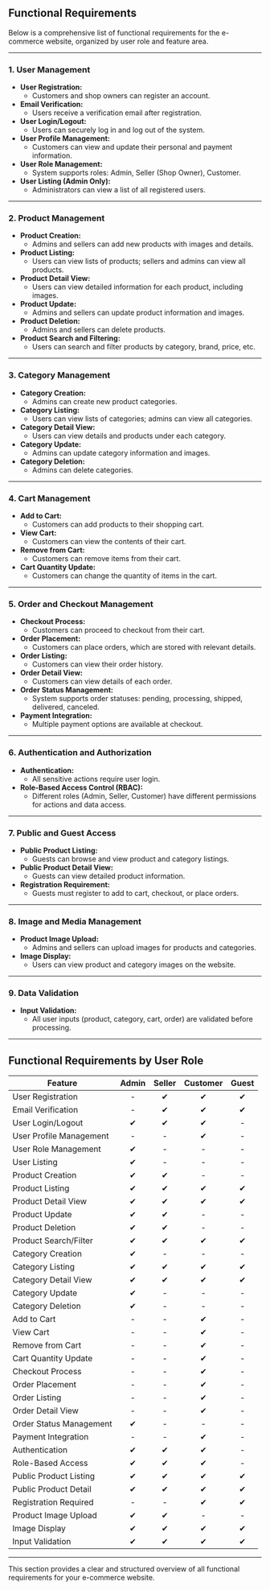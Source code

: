 ## Functional Requirements

Below is a comprehensive list of functional requirements for the e-commerce website, organized by user role and feature area.

---

### 1. User Management

- **User Registration:**  
  - Customers and shop owners can register an account.
- **Email Verification:**  
  - Users receive a verification email after registration.
- **User Login/Logout:**  
  - Users can securely log in and log out of the system.
- **User Profile Management:**  
  - Customers can view and update their personal and payment information.
- **User Role Management:**  
  - System supports roles: Admin, Seller (Shop Owner), Customer.
- **User Listing (Admin Only):**  
  - Administrators can view a list of all registered users.

---

### 2. Product Management

- **Product Creation:**  
  - Admins and sellers can add new products with images and details.
- **Product Listing:**  
  - Users can view lists of products; sellers and admins can view all products.
- **Product Detail View:**  
  - Users can view detailed information for each product, including images.
- **Product Update:**  
  - Admins and sellers can update product information and images.
- **Product Deletion:**  
  - Admins and sellers can delete products.
- **Product Search and Filtering:**  
  - Users can search and filter products by category, brand, price, etc.

---

### 3. Category Management

- **Category Creation:**  
  - Admins can create new product categories.
- **Category Listing:**  
  - Users can view lists of categories; admins can view all categories.
- **Category Detail View:**  
  - Users can view details and products under each category.
- **Category Update:**  
  - Admins can update category information and images.
- **Category Deletion:**  
  - Admins can delete categories.

---

### 4. Cart Management

- **Add to Cart:**  
  - Customers can add products to their shopping cart.
- **View Cart:**  
  - Customers can view the contents of their cart.
- **Remove from Cart:**  
  - Customers can remove items from their cart.
- **Cart Quantity Update:**  
  - Customers can change the quantity of items in the cart.

---

### 5. Order and Checkout Management

- **Checkout Process:**  
  - Customers can proceed to checkout from their cart.
- **Order Placement:**  
  - Customers can place orders, which are stored with relevant details.
- **Order Listing:**  
  - Customers can view their order history.
- **Order Detail View:**  
  - Customers can view details of each order.
- **Order Status Management:**  
  - System supports order statuses: pending, processing, shipped, delivered, canceled.
- **Payment Integration:**  
  - Multiple payment options are available at checkout.

---

### 6. Authentication and Authorization

- **Authentication:**  
  - All sensitive actions require user login.
- **Role-Based Access Control (RBAC):**  
  - Different roles (Admin, Seller, Customer) have different permissions for actions and data access.

---

### 7. Public and Guest Access

- **Public Product Listing:**  
  - Guests can browse and view product and category listings.
- **Public Product Detail View:**  
  - Guests can view detailed product information.
- **Registration Requirement:**  
  - Guests must register to add to cart, checkout, or place orders.

---

### 8. Image and Media Management

- **Product Image Upload:**  
  - Admins and sellers can upload images for products and categories.
- **Image Display:**  
  - Users can view product and category images on the website.

---

### 9. Data Validation

- **Input Validation:**  
  - All user inputs (product, category, cart, order) are validated before processing.

---

## Functional Requirements by User Role

| Feature                        | Admin | Seller | Customer | Guest |
|---------------------------------|:-----:|:------:|:--------:|:-----:|
| User Registration              |   -   |   ✔    |    ✔     |   ✔   |
| Email Verification             |   -   |   ✔    |    ✔     |   ✔   |
| User Login/Logout              |   ✔   |   ✔    |    ✔     |   -   |
| User Profile Management        |   -   |   -    |    ✔     |   -   |
| User Role Management           |   ✔   |   -    |    -     |   -   |
| User Listing                   |   ✔   |   -    |    -     |   -   |
| Product Creation               |   ✔   |   ✔    |    -     |   -   |
| Product Listing                |   ✔   |   ✔    |    ✔     |   ✔   |
| Product Detail View            |   ✔   |   ✔    |    ✔     |   ✔   |
| Product Update                 |   ✔   |   ✔    |    -     |   -   |
| Product Deletion               |   ✔   |   ✔    |    -     |   -   |
| Product Search/Filter          |   ✔   |   ✔    |    ✔     |   ✔   |
| Category Creation              |   ✔   |   -    |    -     |   -   |
| Category Listing               |   ✔   |   ✔    |    ✔     |   ✔   |
| Category Detail View           |   ✔   |   ✔    |    ✔     |   ✔   |
| Category Update                |   ✔   |   -    |    -     |   -   |
| Category Deletion              |   ✔   |   -    |    -     |   -   |
| Add to Cart                    |   -   |   -    |    ✔     |   -   |
| View Cart                      |   -   |   -    |    ✔     |   -   |
| Remove from Cart               |   -   |   -    |    ✔     |   -   |
| Cart Quantity Update           |   -   |   -    |    ✔     |   -   |
| Checkout Process               |   -   |   -    |    ✔     |   -   |
| Order Placement                |   -   |   -    |    ✔     |   -   |
| Order Listing                  |   -   |   -    |    ✔     |   -   |
| Order Detail View              |   -   |   -    |    ✔     |   -   |
| Order Status Management        |   ✔   |   -    |    -     |   -   |
| Payment Integration            |   -   |   -    |    ✔     |   -   |
| Authentication                 |   ✔   |   ✔    |    ✔     |   -   |
| Role-Based Access              |   ✔   |   ✔    |    ✔     |   -   |
| Public Product Listing         |   ✔   |   ✔    |    ✔     |   ✔   |
| Public Product Detail          |   ✔   |   ✔    |    ✔     |   ✔   |
| Registration Required          |   -   |   -    |    ✔     |   ✔   |
| Product Image Upload           |   ✔   |   ✔    |    -     |   -   |
| Image Display                  |   ✔   |   ✔    |    ✔     |   ✔   |
| Input Validation               |   ✔   |   ✔    |    ✔     |   ✔   |

---

This section provides a clear and structured overview of all functional requirements for your e-commerce website.
